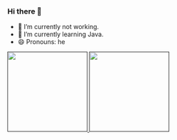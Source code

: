 ### Hi there 👋



- 🔭 I’m currently not working.
- 🌱 I’m currently learning Java.
- 😄 Pronouns: he

<div>
<a href "https://github.com/Jaime-Franz-Junior">
<img height="180em" src="https://github-readme-stats.vercel.app/api?username=Jaime-Franz-Junior&show_incos=true&them=dark&include_all_comits=true&count_private=true "/>
<img height="180em" src="https://github-readme-stats.vercel.app/api/top-langs/?username=Jaime-Franz-Junior&layout=compact&langs_count=16&theme=dark"/>
  
</div>
